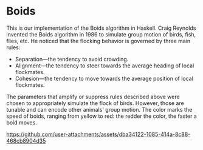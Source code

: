# Boids
This is our implementation of the Boids algorithm in Haskell.
Craig Reynolds invented the Boids algorithm in 1986 to simulate group motion of birds, fish, flies, etc.
He noticed that the flocking behavior is governed by three main rules:
* Separation—the tendency to avoid crowding.
* Alignment—the tendency to steer towards the average heading of local flockmates.
* Cohesion—the tendency to move towards the average position of local flockmates.

The parameters that amplify or suppress rules described above were chosen to appropriately simulate the flock of birds. However, those are tunable and can encode other animals' group motion. The color marks the speed of boids, ranging from yellow to red: the redder the color, the faster a boid moves.

https://github.com/user-attachments/assets/dba34122-1085-414a-8c88-468cb8904d35